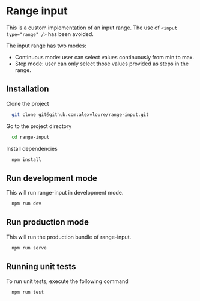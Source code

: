 # Range input

This is a custom implementation of an input range. The use of `<input type="range" />` has been avoided.

The input range has two modes:
- Continuous mode: user can select values continuously from min to max.
- Step mode: user can only select those values provided as steps in the range.

## Installation

Clone the project

```bash
  git clone git@github.com:alexvloure/range-input.git
```

Go to the project directory

```bash
  cd range-input
```

Install dependencies

```bash
  npm install
```
## Run development mode

This will run range-input in development mode.

```bash
  npm run dev
```
## Run production mode

This will run the production bundle of range-input.

```bash
  npm run serve
```

## Running unit tests

To run unit tests, execute the following command

```bash
  npm run test
```
